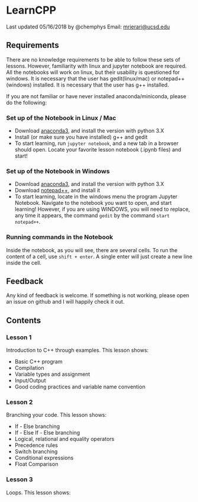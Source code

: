 # LearnCPP
Last updated 05/16/2018 by @chemphys
Email: mrierari@ucsd.edu

## Requirements
There are no knowledge requirements to be able to follow these sets of lessons. However, familiarity with linux and jupyter notebook are required. All the notebooks will work on linux, but their usability is questioned for windows.
It is necessary that the user has gedit(linux/mac) or notepad++(windows) installed.
It is necessary that the user has g++ installed.

If you are not familiar or have never installed anaconda/miniconda, please do the following:
### Set up of the Notebook in Linux / Mac
- Download [anaconda3](https://www.anaconda.com/download/), and install the version with python 3.X
- Install (or make sure you have installed) g++ and gedit
- To start learning, run `jupyter notebook`, and a new tab in a browser should open. Locate your favorite lesson notebook (.ipynb files) and start!

### Set up of the Notebook in Windows
- Download [anaconda3](https://www.anaconda.com/download/), and install the version with python 3.X
- Download [notepad++](https://notepad-plus-plus.org/download/), and install it
- To start learning, locate in the windows menu the program Jupyter Notebook. Navigate to the notebook you want to open, and start learning! However, if you are using WINDOWS, you will need to replace, any time it appears, the command `gedit` by the command `start notepad++`.

### Running commands in the Notebook
Inside the notebook, as you will see, there are several cells. To run the content of a cell, use `shift + enter`. A single enter will just create a new line inside the cell.

## Feedback
Any kind of feedback is welcome. If something is not working, please open an issue on github and I will happily check it out.

## Contents
### Lesson 1
Introduction to C++ through examples. This lesson shows:
- Basic C++ program
- Compilation
- Variable types and assignment
- Input/Output
- Good coding practices and variable name convention

### Lesson 2
Branching your code. This lesson shows:
- If - Else branching
- If - Else If - Else branching
- Logical, relational and equality operators
- Precedence rules
- Switch branching
- Conditional expressions
- Float Comparison

### Lesson 3
Loops. This lesson shows:
